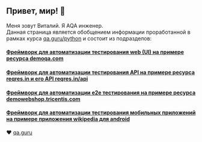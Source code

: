 ## Привет, мир! 👋
Меня зовут Виталий. Я AQA инженер. <br/>
Данная страница является обобщением информации проработанной в рамках курса <a target="_blank" href="https://qa.guru/python">qa.guru/python</a> и состоит из подразделов:

#### <a target="_blank" href="https://github.com/Wildips/demoqa_diplome">Фреймворк для автоматизации тестирования web (UI) на примере ресурса demoqa.com</a>
#### <a target="_blank" href="https://github.com/Wildips/qa_g-rest-api">Фреймворк для автоматизации тестирования API на примере ресурса reqres.in и его API reqres.in/api</a>
#### <a target="_blank" href="https://github.com/Wildips/qa_g-rest-api-for-ui">Фреймворк для автоматизации e2e тестирования на примере ресурса demowebshop.tricentis.com</a>
#### <a target="_blank" href="https://github.com/Wildips/125_mobile_tests">Фреймворк для автоматизации тестирования мобильных приложений на примере приложения wikipedia для android</a>

:heart: <a target="_blank" href="https://qa.guru">qa.guru</a><br/>

<!--
**Wildips/Wildips** is a ✨ _special_ ✨ repository because its `README.md` (this file) appears on your GitHub profile.

Here are some ideas to get you started:

- 🔭 I’m currently working on ...
- 🌱 I’m currently learning ...
- 👯 I’m looking to collaborate on ...
- 🤔 I’m looking for help with ...
- 💬 Ask me about ...
- 📫 How to reach me: ...
- 😄 Pronouns: ...
- ⚡ Fun fact: ...
-->
